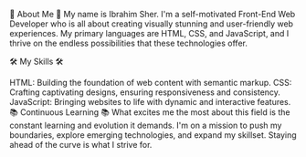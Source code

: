 🌟 About Me 🌟
My name is Ibrahim Sher.
I'm a self-motivated Front-End Web Developer who is all about creating visually stunning and user-friendly web experiences. My primary languages are HTML, CSS, and JavaScript, and I thrive on the endless possibilities that these technologies offer.

🛠️ My Skills 🛠️

HTML: Building the foundation of web content with semantic markup.
CSS: Crafting captivating designs, ensuring responsiveness and consistency.
JavaScript: Bringing websites to life with dynamic and interactive features.
📚 Continuous Learning 📚
What excites me the most about this field is the constant learning and evolution it demands. I'm on a mission to push my boundaries, explore emerging technologies, and expand my skillset. Staying ahead of the curve is what I strive for.
